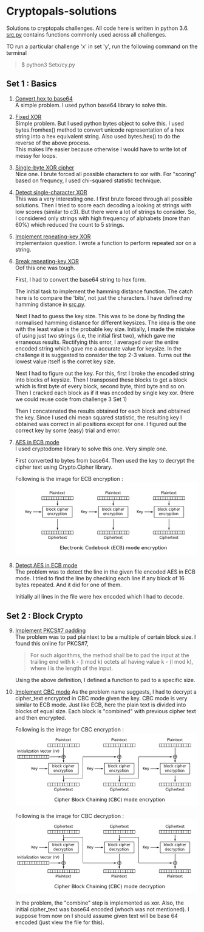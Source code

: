 # Cryptopals-solutions

Solutions to cryptopals challenges. All code here is written in python 3.6. [src.py](./src.py) contains functions commonly used across all challenges.

TO run a particular challenge 'x' in set 'y', run the following command on the terminal

> $ python3 Setx/cy.py

## Set 1 : Basics

1. [Convert hex to base64](./Set1/c1.py)  
    A simple problem. I used python base64 library to solve this.

2. [Fixed XOR](./Set1/c2.py)  
    Simple problem. But I used python bytes object to solve this. I used bytes.fromhex() method to convert unicode representation of a hex string into a hex equivalent string. Also used bytes.hex() to do the reverse of the above process.   
This makes life easier because otherwise I would have to write lot of messy for loops.

3. [Single-byte XOR cipher](./Set1/c3.py)  
    Nice one. I brute forced all possible characters to xor with. For "scoring" based on frequncy, I used chi-squared statistic technique. 

4. [Detect single-character XOR](./Set1/c4.py)  
    This was a very interesting one. I first brute forced through all possible solutions. Then I tried to score each decoding a looking at strings with low scores (similar to c3). But there were a lot of strings to consider. So, I considered only strings with high frequency of alphabets (more than 60%) which reduced the count to 5 strings.

5. [Implement repeating-key XOR](./Set1/c5.py)  
    Implementaion question. I wrote a function to perform repeated xor on a string.

6. [Break repeating-key XOR](./Set1/c6.py)  
    Oof this one was tough.

    First, I had to convert the base64 string to hex form.

    The initial task to implement the hamming distance function. The catch here is to compare the 'bits', not just the characters. I have defined my hamming distance in [src.py](./src.py). 

     Next I had to guess the key size. This was to be done by finding the normalised hamming distance for different keysizes. The idea is the one with the least value is the probable key size. Initially, I made the mistake of using just two strings (i.e, the initial first two), which gave me erraneous results. Rectifying this error,  I averaged over the entire encoded string which gave me a accurate value for keysize. In the challenge it is suggested to consider the top 2-3 values. Turns out the lowest value itself is the corret key size.

    Next I had to figure out the key. For this, first I broke the encoded string into blocks of keysize. Then I transposed these blocks to get a block which is first byte of every block, second byte, third byte and so on. Then I cracked each block as if it was encoded by single key xor. (Here we could reuse code from challenge 3 Set 1)
   
    Then I concatenated the results obtained for each block and obtained the key. Since I used chi mean squared statistic, the resulting key I obtained was correct in all positions except for one. I figured out the correct key by some (easy) trial and error.

7. [AES in ECB mode](./Set1/c7.py)  
    I used cryptodome library to solve this one. Very simple one. 

    First converted to bytes from base64. Then used the key to decrypt the cipher text using Crypto.Cipher library.

    Following is the image for ECB encryption :
    ![Image of ECB mode encryption](./images/ECB_encrypt.png)

8. [Detect AES in ECB mode](./Set1/c8.py)  
    The problem was to detect the line in the given file encoded AES in ECB mode. I tried to find the line by checking each line if any block of 16 bytes repeated. And it did for one of them. 

    Initially all lines in the file were hex encoded which I had to decode.

## Set 2 : Block Crypto

9. [Implement PKCS#7 padding](./Set2/c9.py)  
    The problem was to pad plaintext to be a multiple of certain block size. I found this online for PKCS#7,  
    > For such algorithms, the method shall be to pad the input at the trailing end with k - (l mod k) octets all having value k - (l mod k), where l is the length of the input.
    
    Using the above definition, I defined a function to pad to a specific size.

10. [Implement CBC mode](./Set2/c10.py)
    As the problem name suggests, I had to decrypt a cipher_text encrypted in CBC mode given the key. CBC mode is very similar to ECB mode. Just like ECB, here the plain text is divided into blocks of equal size. Each block is "combined" with previous cipher text and then encrypted.

    Following is the image for CBC encryption :
    ![Image of CBC mode encryption](./images/CBC_encrypt.png)

    Following is the image for CBC decryption :
    ![Image of CBC mode decryption](./images/CBC_decrypt.png)

    In the problem, the "combine" step is implemented as xor. Also, the initial cipher_text was base64 encoded (whoch was not mentioned). I suppose from now on I should assume given text will be base 64 encoded (just view the file for this).
    
